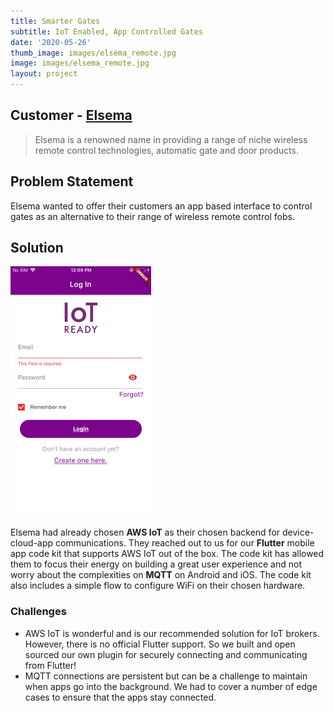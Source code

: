 ```yaml
---
title: Smarter Gates 
subtitle: IoT Enabled, App Controlled Gates  
date: '2020-05-26'
thumb_image: images/elsema_remote.jpg
image: images/elsema_remote.jpg
layout: project
---
```


## Customer - [Elsema](https://www.elsema.com/)

> Elsema is a renowned name in providing a range of niche wireless remote control technologies, automatic gate and door products.

## Problem Statement
Elsema wanted to offer their customers an app based interface to control gates as an alternative to their range of wireless remote control fobs.

## Solution

![Elsema Animation](/images/elsema_animation.gif)

Elsema had already chosen **AWS IoT** as their chosen backend for device-cloud-app communications. They reached out to us for our **Flutter** mobile app code kit that supports AWS IoT out of the box. The code kit has allowed them to focus their energy on building a great user experience and not worry about the complexities on **MQTT** on Android and iOS. The code kit also includes a simple flow to configure WiFi on their chosen hardware.

### Challenges

- AWS IoT is wonderful and is our recommended solution for IoT brokers. However, there is no official Flutter support. So we built and open sourced our own plugin for securely connecting and communicating from Flutter!
- MQTT connections are persistent but can be a challenge to maintain when apps go into the background. We had to cover a number of edge cases to ensure that the apps stay connected.
